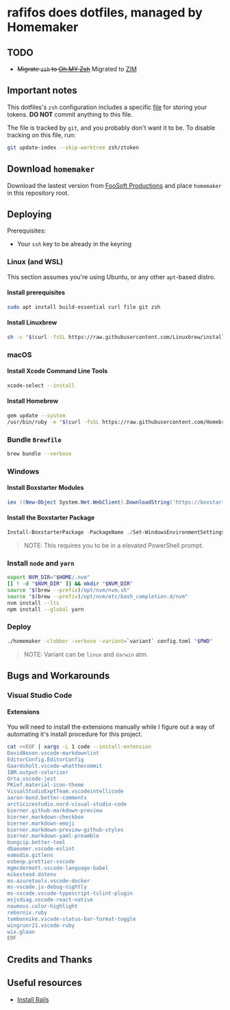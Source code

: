 # rafifos does dotfiles, managed by Homemaker

## TODO

- ~~Migrate `zsh` to [Oh MY Zsh](https://github.com/robbyrussell/oh-my-zsh)~~ Migrated to [ZIM](https://github.com/zimfw/zimfw)

## Important notes

This dotfiles's `zsh` configuration includes a specific [file](zsh/ztoken) for storing your tokens. **DO NOT** commit anything to this file.

The file is tracked by `git`, and you probably don't want it to be. To disable tracking on this file, run:

```sh
git update-index --skip-worktree zsh/ztoken
```

## Download `homemaker`

Download the lastest version from [FooSoft Productions](https://foosoft.net/projects/homemaker/dl/homemaker_darwin_amd64.tar.gz) and place `homemaker` in this repository root.

## Deploying

Prerequisites:

- Your `ssh` key to be already in the keyring

### Linux (and WSL)

This section assumes you're using Ubuntu, or any other `apt`-based distro.

#### Install prerequisites

```sh
sudo apt install build-essential curl file git zsh
```

#### Install Linuxbrew

```sh
sh -c "$(curl -fsSL https://raw.githubusercontent.com/Linuxbrew/install/master/install.sh)"
```

### macOS

#### Install Xcode Command Line Tools

```sh
xcode-select --install
```

#### Install Homebrew

```sh
gem update --system
/usr/bin/ruby -e "$(curl -fsSL https://raw.githubusercontent.com/Homebrew/install/master/install)"
```

### Bundle `Brewfile`

```sh
brew bundle --verbose
```

### Windows

#### Install Boxstarter Modules

```powershell
iex ((New-Object System.Net.WebClient).DownloadString('https://boxstarter.org/bootstrapper.ps1')); Get-Boxstarter -Force
```

#### Install the Boxstarter Package

```powershell
Install-BoxstarterPackage -PackageName ./Set-WindowsEnvironmentSettings.ps1 -DisableReboots
```

> NOTE: This requires you to be in a elevated PowerShell prompt.

### Install `node` and `yarn`

```sh
export NVM_DIR="$HOME/.nvm"
[[ ! -d "$NVM_DIR" ]] && mkdir "$NVM_DIR"
source "$(brew --prefix)/opt/nvm/nvm.sh"
source "$(brew --prefix)/opt/nvm/etc/bash_completion.d/nvm"
nvm install --lts
npm install --global yarn
```

### Deploy

```sh
./homemaker -clobber -verbose -variant=`variant` config.toml "$PWD"
```

> NOTE: Variant can be `linux` and `darwin` atm.

## Bugs and Workarounds

### Visual Studio Code

#### Extensions

You will need to install the extensions manually while I figure out a way of automating it's install procedure for this project.

```sh
cat <<EOF | xargs -L 1 code --install-extension
DavidAnson.vscode-markdownlint
EditorConfig.EditorConfig
Gaardsholt.vscode-whatthecommit
IBM.output-colorizer
Orta.vscode-jest
PKief.material-icon-theme
VisualStudioExptTeam.vscodeintellicode
aaron-bond.better-comments
arcticicestudio.nord-visual-studio-code
bierner.github-markdown-preview
bierner.markdown-checkbox
bierner.markdown-emoji
bierner.markdown-preview-github-styles
bierner.markdown-yaml-preamble
bungcip.better-toml
dbaeumer.vscode-eslint
eamodio.gitlens
esbenp.prettier-vscode
mgmcdermott.vscode-language-babel
mikestead.dotenv
ms-azuretools.vscode-docker
ms-vscode.js-debug-nightly
ms-vscode.vscode-typescript-tslint-plugin
msjsdiag.vscode-react-native
naumovs.color-highlight
rebornix.ruby
tombonnike.vscode-status-bar-format-toggle
wingrunr21.vscode-ruby
wix.glean
EOF
```

## Credits and Thanks

## Useful resources

- [Install Rails](https://installrails.com)
